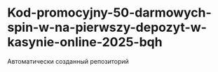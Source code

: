 # Kod-promocyjny-50-darmowych-spin-w-na-pierwszy-depozyt-w-kasynie-online-2025-bqh
Автоматически созданный репозиторий
